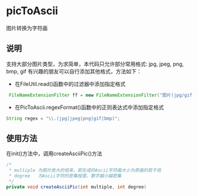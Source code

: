 # picToAscii
图片转换为字符画

## 说明
支持大部分图片类型，为求简单，本代码只允许部分常用格式: jpg, jpeg, png, bmp, gif
有兴趣的朋友可以自行添加其他格式，方法如下：
- 在FileUtil.read()函数中的过滤器中添加指定格式

```java
 FileNameExtensionFilter ff = new FileNameExtensionFilter("图片(jpg/gif/png)", "bmp","jpg","png", "jpeg", "gif");
```

- 在PicToAscii.regexFormat()函数中的正则表达式中添加指定格式
```java
String regex = "\\.(jpg|jpeg|png|gif|bmp)";
```

## 使用方法
在init()方法中，调用createAsciiPic()方法
```java
/*
 * multiple 为图片放大的倍率，即生成的Ascii字符画大小为原画的若干倍
 * degree   为Ascii字符的密集程度，数字越小越密集
 */
private void createAsciiPic(int multiple, int degree)
```
